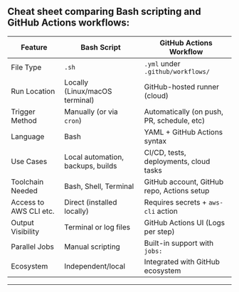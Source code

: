 ## Cheat sheet comparing Bash scripting and GitHub Actions workflows:
| Feature                | Bash Script                       | GitHub Actions Workflow                    |
| ---------------------- | --------------------------------- | ------------------------------------------ |
| File Type              | `.sh`                             | `.yml` under `.github/workflows/`          |
| Run Location           | Locally (Linux/macOS terminal)    | GitHub-hosted runner (cloud)               |
| Trigger Method         | Manually (or via `cron`)          | Automatically (on push, PR, schedule, etc) |
| Language               | Bash                              | YAML + GitHub Actions syntax               |
| Use Cases              | Local automation, backups, builds | CI/CD, tests, deployments, cloud tasks     |
| Toolchain Needed       | Bash, Shell, Terminal             | GitHub account, GitHub repo, Actions setup |
| Access to AWS CLI etc. | Direct (installed locally)        | Requires secrets + `aws-cli` action        |
| Output Visibility      | Terminal or log files             | GitHub Actions UI (Logs per step)          |
| Parallel Jobs          | Manual scripting                  | Built-in support with `jobs:`              |
| Ecosystem              | Independent/local                 | Integrated with GitHub ecosystem           |

---

